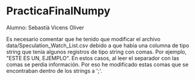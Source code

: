 # PracticaFinalNumpy

Alumno: Sebastià Vicens Oliver

Es necesario comentar que he tenido que modificar el archivo data/Speculation_Watch_List.csv debido a que habia una columna de tipo string que tenía algunos registros de tipo string con comas. Por ejemplo, "ESTE ES UN, EJEMPLO". En estos casos, al leer el separador con las comas se perdia información. Por eso he modificado estas comas que se encontraban dentro de los strings a ';'.
